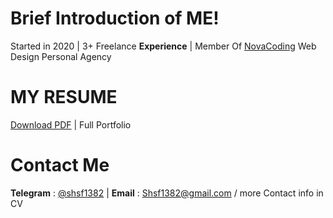 # Brief Introduction of ME!
Started in 2020 | 3+ Freelance **Experience** | Member Of [NovaCoding](https://github.com/NovaCodingInc) Web Design Personal Agency 

# MY RESUME
[Download PDF](/MyResume.pdf) | Full Portfolio

# Contact Me
**Telegram** : [@shsf1382](https://t.me/shsf1382)
|
**Email** : [Shsf1382@gmail.com](mailto:shsf1382@gmail.com)
/ more Contact info in CV
